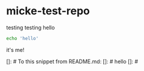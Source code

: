 # micke-test-repo

testing testing
hello

```bash
echo 'hello'
```

it's me!

[]: # To this snippet from README.md:
[]: # hello
[]: #
